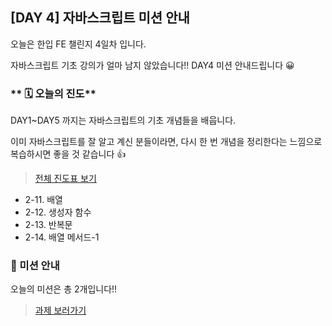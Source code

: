 ## [DAY 4] 자바스크립트 미션 안내

오늘은 한입 FE 챌린지 4일차 입니다.

자바스크립트 기초 강의가 얼마 남지 않았습니다!!
DAY4 미션 안내드립니다 😀

### ** 🗓️ 오늘의 진도**

DAY1~DAY5 까지는 자바스크립트의 기초 개념들을 배웁니다.

이미 자바스크립트를 잘 알고 계신 분들이라면, 다시 한 번 개념을 정리한다는 느낌으로 복습하시면 좋을 것 같습니다 👍

> [전체 진도표 보기](https://winterlood.notion.site/01c0f27d63084e9fa1aac5c9db76e8d8)

-   2-11. 배열
-   2-12. 생성자 함수
-   2-13. 반복문
-   2-14. 배열 메서드-1

### 🎯 미션 안내

오늘의 미션은 총 2개입니다!!

> [과제 보러가기](https://github.com/hbin12212/one-bite2/tree/main/day04/mission)
